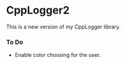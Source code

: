 CppLogger2
==========
This is a new version of my CppLogger library.

### To Do
* Enable color choosing for the user.